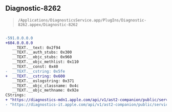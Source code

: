 ## Diagnostic-8262

> `/Applications/DiagnosticsService.app/PlugIns/Diagnostic-8262.appex/Diagnostic-8262`

```diff

-591.0.0.0.0
+604.0.0.0.0
   __TEXT.__text: 0x2f94
   __TEXT.__auth_stubs: 0x300
   __TEXT.__objc_stubs: 0x960
   __TEXT.__objc_methlist: 0x110
   __TEXT.__const: 0x40
-  __TEXT.__cstring: 0x5fe
+  __TEXT.__cstring: 0x600
   __TEXT.__oslogstring: 0x371
   __TEXT.__objc_classname: 0x4c
   __TEXT.__objc_methname: 0x92e
CStrings:
+ "https://diagnostics-mdn1.apple.com/api/v1/ast2-companion/public/services/assets/plugin"
- "https://diagnostics-it.apple.com/api/v1/ast2-companion/public/services/assets/plugin"

```
